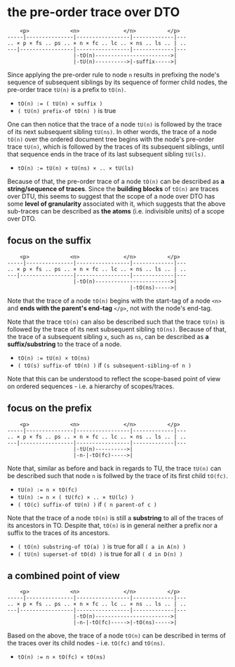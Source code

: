 
<!-- ======================================================================= -->
# the pre-order trace over DTO

```
    <p>             <n>              </n>          </p>
-----|---------------|-----------------|-------------|---
.. × p × fs .. ps .. × n × fc .. lc .. × ns .. ls .. | ..
---|-----------------|-----------------|-------------|---
                     |-tO(n)------------------------>|
                     |-tU(n)---------->|-suffix----->|
```

Since applying the pre-order rule to node `n` results in prefixing the node's
sequence of subsequent siblings by its sequence of former child nodes, the
pre-order trace `tU(n)` is a prefix to `tO(n)`.

* `tO(n) := ( tU(n) × suffix )`
* `( tU(n) prefix-of tO(n) )` is true

One can then notice that the trace of a node `tU(n)` is followed by the trace
of its next subsequent sibling `tU(ns)`. In other words, the trace of a node
`tO(n)` over the ordered document tree begins with the node's pre-order trace
`tU(n)`, which is followed by the traces of its subsequent siblings, until
that sequence ends in the trace of its last subsequent sibling `tU(ls)`.

* `tO(n) := tU(n) × tU(ns) × .. × tU(ls)`

Because of that, the pre-order trace of a node `tO(n)` can be described as
**a string/sequence of traces**. Since the **building blocks** of `tO(n)` are
traces over DTU, this seems to suggest that the scope of a node over DTO has
some **level of granularity** associated with it, which suggests that the
above sub-traces can be described as **the atoms** (i.e. indivisible units)
of a scope over DTO.

<!-- ======================================================================= -->
## focus on the suffix

```
    <p>             <n>              </n>          </p>
-----|---------------|-----------------|-------------|---
.. × p × fs .. ps .. × n × fc .. lc .. × ns .. ls .. | ..
---|-----------------|-----------------|-------------|---
                     |-tO(n)------------------------>|
                                       |-tO(ns)----->|
```

Note that the trace of a node `tO(n)` begins with the start-tag of a node
`<n>` and **ends with the parent's end-tag** `</p>`, not with the node's
end-tag.

Note that the trace `tO(n)` can also be described such that the trace `tU(n)`
is followed by the trace of its next subsequent sibling `tO(ns)`. Because of
that, the trace of a subsequent sibling `x`, such as `ns`, can be described
as **a suffix/substring** to the trace of a node.

* `tO(n) := tU(n) × tO(ns)`
* `( tO(s) suffix-of tO(n) )` if `(s subsequent-sibling-of n )`

Note that this can be understood to reflect the scope-based point of view on
ordered sequences - i.e. a hierarchy of scopes/traces.

<!-- ======================================================================= -->
## focus on the prefix

```
    <p>             <n>              </n>          </p>
-----|---------------|-----------------|-------------|---
.. × p × fs .. ps .. × n × fc .. lc .. × ns .. ls .. | ..
---|-----------------|-----------------|-------------|---
                     |-tU(n)---------->|
                     |-n-|-tO(fc)----->|
```

Note that, similar as before and back in regards to TU, the trace `tU(n)`
can be described such that node `n` is follwed by the trace of its first
child `tO(fc)`.

* `tU(n) := n × tO(fc)`
* `tU(n) := n × ( tU(fc) × .. × tU(lc) )`
* `( tO(c) suffix-of tU(n) )` if `( n parent-of c )`

Note that the trace of a node `tO(n)` is still a **substring** to all of the
traces of its ancestors in TO. Despite that, `tO(n)` is in general neither
a prefix nor a suffix to the traces of its ancestors.

* `( tO(n) substring-of tO(a) )` is true for all `( a in A(n) )`
* `( tU(n) superset-of tO(d) )` is true for all `( d in D(n) )`

<!-- ======================================================================= -->
## a combined point of view

```
    <p>             <n>              </n>          </p>
-----|---------------|-----------------|-------------|---
.. × p × fs .. ps .. × n × fc .. lc .. × ns .. ls .. | ..
---|-----------------|-----------------|-------------|---
                     |-tO(n)------------------------>|
                     |-n-|-tO(fc)----->|-tO(ns)----->|
```

Based on the above, the trace of a node `tO(n)` can be described in terms of
the traces over its child nodes - i.e. `tO(fc)` and `tO(ns)`.

* `tO(n) := n × tO(fc) × tO(ns)`
